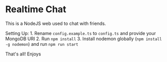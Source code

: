 # Realtime Chat

This is a NodeJS web used to chat with friends.

Setting Up:
    1. Rename `config.example.ts` to `config.ts` and provide your MongoDB URI
    2. Run `npm install`
    3. Install nodemon globally (`npm install -g nodemon`) and run `npm run start`

That's all! Enjoys